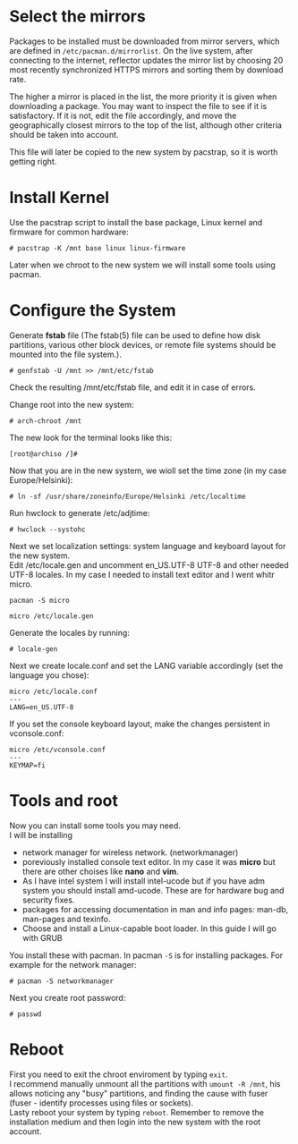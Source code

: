 # Select the mirrors
Packages to be installed must be downloaded from mirror servers, which are defined in `/etc/pacman.d/mirrorlist`. On the live system, after connecting to the internet, reflector updates the mirror list by choosing 20 most recently synchronized HTTPS mirrors and sorting them by download rate.

The higher a mirror is placed in the list, the more priority it is given when downloading a package. You may want to inspect the file to see if it is satisfactory. If it is not, edit the file accordingly, and move the geographically closest mirrors to the top of the list, although other criteria should be taken into account.

This file will later be copied to the new system by pacstrap, so it is worth getting right.

# Install Kernel
Use the pacstrap script to install the base package, Linux kernel and firmware for common hardware:
```
# pacstrap -K /mnt base linux linux-firmware
```
Later when we chroot to the new system we will install some tools using pacman.

# Configure the System

Generate **fstab** file (The fstab(5) file can be used to define how disk partitions, various other block devices, or remote file systems should be mounted into the file system.).
```
# genfstab -U /mnt >> /mnt/etc/fstab
```
Check the resulting /mnt/etc/fstab file, and edit it in case of errors.  

Change root into the new system:
```
# arch-chroot /mnt
```
The new look for the terminal looks like this:
```
[root@archiso /]#
```

Now that you are in the new system, we wioll set the time zone (in my case Europe/Helsinki):
```
# ln -sf /usr/share/zoneinfo/Europe/Helsinki /etc/localtime
```
Run hwclock to generate /etc/adjtime:
```
# hwclock --systohc
```

Next we set localization settings: system language and keyboard layout for the new system.  
Edit /etc/locale.gen and uncomment en_US.UTF-8 UTF-8 and other needed UTF-8 locales. In my case I needed to install text editor and I went whitr micro.
```
pacman -S micro

micro /etc/locale.gen
```
Generate the locales by running:
```
# locale-gen
```
Next we create locale.conf and set the LANG variable accordingly (set the language you chose):
```
micro /etc/locale.conf
---
LANG=en_US.UTF-8
```
If you set the console keyboard layout, make the changes persistent in vconsole.conf:
```
micro /etc/vconsole.conf
---
KEYMAP=fi
```
# Tools and root

Now you can install some tools you may need.  
I will be installing
- network manager for wireless network. (networkmanager)
- poreviously installed console text editor. In my case it was **micro** but there are other choises like **nano** and **vim**.
- As I have intel system I will install intel-ucode but if you have adm system you should install amd-ucode. These are for hardware bug and security fixes.
- packages for accessing documentation in man and info pages: man-db, man-pages and texinfo.
- Choose and install a Linux-capable boot loader. In this guide I will go with GRUB

You install these with pacman. In pacman `-S` is for installing packages. For example for the network manager:
```
# pacman -S networkmanager
```

Next you create root password:
```
# passwd
```

# Reboot
First you need to exit the chroot enviroment by typing `exit`.  
I recommend manually unmount all the partitions with `umount -R /mnt`, his allows noticing any "busy" partitions, and finding the cause with fuser (fuser - identify processes using files or sockets).  
Lasty reboot your system by typing `reboot`. Remember to remove the installation medium and then login into the new system with the root account.  

